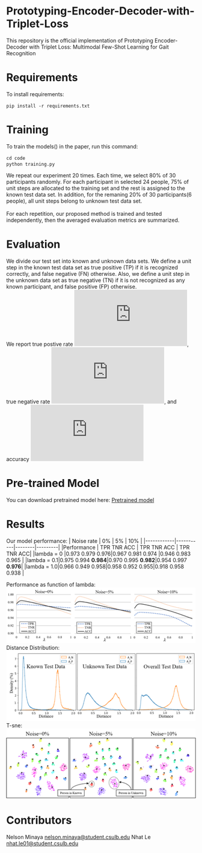 # Prototyping-Encoder-Decoder-with-Triplet-Loss
This repository is the official implementation of Prototyping Encoder-Decoder with Triplet Loss: Multimodal Few-Shot Learning for Gait Recognition
# Requirements
To install requirements:
```
pip install -r requirements.txt
```
# Training
To train the models() in the paper, run this command:
```
cd code
python training.py
```
We repeat our experiment 20 times. Each time, we select 80% of 30 participants randomly. For each participant in selected 24 people, 75% of unit steps are allocated to the training set and the rest is assigned to the known test data set. In addition, for the remaning 20% of 30 participants(6 people), all unit steps belong to unknown test data set. <br/><br/>
For each repetition, our proposed method is trained and tested independently, then the averaged evaluation metrics are summarized.

# Evaluation
We divide our test set into known and unknown data sets. We define a unit step in the known test data set as true positive (TP) if it is recognized correctly, and false negative (FN) otherwise. Also, we define a unit step in the unknown data set as true negative (TN) if it is not recognized as any known participant, and false positive (FP) otherwise. 
<br/>
We report true postive rate ![equation one](https://latex.codecogs.com/gif.latex?%5Cinline%20%5Cdpi%7B100%7D%20%5Csmall%20TPR%3D%20%5Cfrac%7BTP%7D%7BTP%20&plus;%20FN%7D), true negative rate ![equation two](https://latex.codecogs.com/gif.latex?%5Cinline%20%5Cdpi%7B100%7D%20%5Csmall%20TNR%3D%20%5Cfrac%7BTN%7D%7BTN%20&plus;%20FP%7D), and accuracy ![equation three](https://latex.codecogs.com/gif.latex?%5Cinline%20%5Cdpi%7B100%7D%20%5Csmall%20ACC%20%3D%20%5Cfrac%7BTP%20&plus;%20TN%7D%7BTP%20&plus;%20FN%20&plus;%20TN%20&plus;%20FP%7D)



# Pre-trained Model
You can download pretrained model here: [Pretrained model](https://drive.google.com/file/d/1Rrrc_qbS7MHi9rIxmBGU38nNxuq6AM_y/view?usp=sharing)


# Results
Our model performance:
| Noise rate |     0%    |   5%   |   10%   | 
|------------|-----------|--------|---------|
|Performance |  TPR TNR ACC   | TPR TNR ACC  | TPR TNR ACC|
|lambda = 0  |0.973 0.979 0.976|0.967 0.981 0.974 |0.946 0.983 0.965            |
|lambda = 0.1|0.975 0.994 **0.984**|0.970 0.995 **0.982**|0.954 0.997 **0.976**|
|lambda = 1.0|0.966 0.949 0.958|0.958 0.952 0.955|0.918 0.958 0.938            |

Performance as function of lambda:
![Lambda](images/lambda.png)
Distance Distribution:
![Histogram](images/hist.png)
T-sne:
![Histogram](images/t-sne.png)

# Contributors
Nelson Minaya nelson.minaya@student.csulb.edu 
Nhat Le nhat.le01@student.csulb.edu
